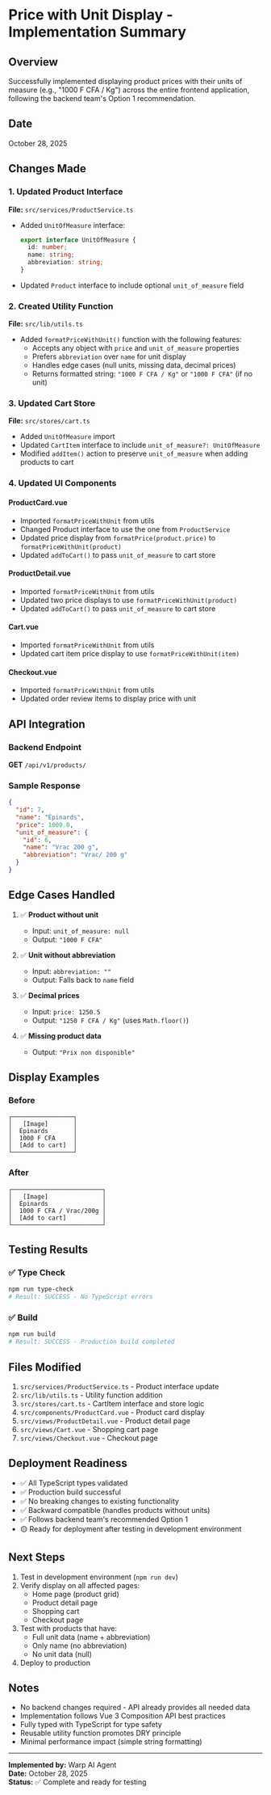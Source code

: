 # Price with Unit Display - Implementation Summary

## Overview
Successfully implemented displaying product prices with their units of measure (e.g., "1000 F CFA / Kg") across the entire frontend application, following the backend team's Option 1 recommendation.

## Date
October 28, 2025

## Changes Made

### 1. **Updated Product Interface** 
**File:** `src/services/ProductService.ts`

- Added `UnitOfMeasure` interface:
  ```typescript
  export interface UnitOfMeasure {
    id: number;
    name: string;
    abbreviation: string;
  }
  ```
- Updated `Product` interface to include optional `unit_of_measure` field

### 2. **Created Utility Function**
**File:** `src/lib/utils.ts`

- Added `formatPriceWithUnit()` function with the following features:
  - Accepts any object with `price` and `unit_of_measure` properties
  - Prefers `abbreviation` over `name` for unit display
  - Handles edge cases (null units, missing data, decimal prices)
  - Returns formatted string: `"1000 F CFA / Kg"` or `"1000 F CFA"` (if no unit)

### 3. **Updated Cart Store**
**File:** `src/stores/cart.ts`

- Added `UnitOfMeasure` import
- Updated `CartItem` interface to include `unit_of_measure?: UnitOfMeasure`
- Modified `addItem()` action to preserve `unit_of_measure` when adding products to cart

### 4. **Updated UI Components**

#### **ProductCard.vue**
- Imported `formatPriceWithUnit` from utils
- Changed Product interface to use the one from `ProductService`
- Updated price display from `formatPrice(product.price)` to `formatPriceWithUnit(product)`
- Updated `addToCart()` to pass `unit_of_measure` to cart store

#### **ProductDetail.vue**
- Imported `formatPriceWithUnit` from utils
- Updated two price displays to use `formatPriceWithUnit(product)`
- Updated `addToCart()` to pass `unit_of_measure` to cart store

#### **Cart.vue**
- Imported `formatPriceWithUnit` from utils
- Updated cart item price display to use `formatPriceWithUnit(item)`

#### **Checkout.vue**
- Imported `formatPriceWithUnit` from utils
- Updated order review items to display price with unit

## API Integration

### Backend Endpoint
**GET** `/api/v1/products/`

### Sample Response
```json
{
  "id": 7,
  "name": "Épinards",
  "price": 1000.0,
  "unit_of_measure": {
    "id": 6,
    "name": "Vrac 200 g",
    "abbreviation": "Vrac/ 200 g"
  }
}
```

## Edge Cases Handled

1. ✅ **Product without unit**
   - Input: `unit_of_measure: null`
   - Output: `"1000 F CFA"`

2. ✅ **Unit without abbreviation**
   - Input: `abbreviation: ""`
   - Output: Falls back to `name` field

3. ✅ **Decimal prices**
   - Input: `price: 1250.5`
   - Output: `"1250 F CFA / Kg"` (uses `Math.floor()`)

4. ✅ **Missing product data**
   - Output: `"Prix non disponible"`

## Display Examples

### Before
```
┌─────────────────┐
│   [Image]       │
│  Épinards       │
│  1000 F CFA     │
│  [Add to cart]  │
└─────────────────┘
```

### After
```
┌─────────────────────────┐
│   [Image]               │
│  Épinards               │
│  1000 F CFA / Vrac/200g │
│  [Add to cart]          │
└─────────────────────────┘
```

## Testing Results

### ✅ Type Check
```bash
npm run type-check
# Result: SUCCESS - No TypeScript errors
```

### ✅ Build
```bash
npm run build
# Result: SUCCESS - Production build completed
```

## Files Modified

1. `src/services/ProductService.ts` - Product interface update
2. `src/lib/utils.ts` - Utility function addition
3. `src/stores/cart.ts` - CartItem interface and store logic
4. `src/components/ProductCard.vue` - Product card display
5. `src/views/ProductDetail.vue` - Product detail page
6. `src/views/Cart.vue` - Shopping cart page
7. `src/views/Checkout.vue` - Checkout page

## Deployment Readiness

- ✅ All TypeScript types validated
- ✅ Production build successful
- ✅ No breaking changes to existing functionality
- ✅ Backward compatible (handles products without units)
- ✅ Follows backend team's recommended Option 1
- 🟡 Ready for deployment after testing in development environment

## Next Steps

1. Test in development environment (`npm run dev`)
2. Verify display on all affected pages:
   - Home page (product grid)
   - Product detail page
   - Shopping cart
   - Checkout page
3. Test with products that have:
   - Full unit data (name + abbreviation)
   - Only name (no abbreviation)
   - No unit data (null)
4. Deploy to production

## Notes

- No backend changes required - API already provides all needed data
- Implementation follows Vue 3 Composition API best practices
- Fully typed with TypeScript for type safety
- Reusable utility function promotes DRY principle
- Minimal performance impact (simple string formatting)

---

**Implemented by:** Warp AI Agent  
**Date:** October 28, 2025  
**Status:** ✅ Complete and ready for testing
